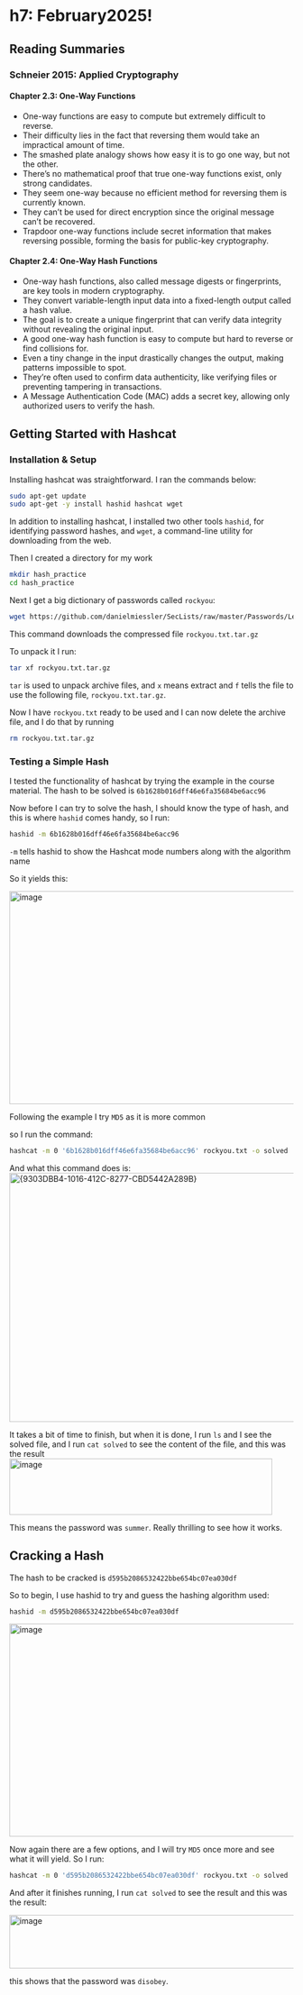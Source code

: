 # h7: February2025!

## Reading Summaries

### Schneier 2015: Applied Cryptography

#### Chapter 2.3: One-Way Functions

- One-way functions are easy to compute but extremely difficult to reverse.
- Their difficulty lies in the fact that reversing them would take an impractical amount of time.
- The smashed plate analogy shows how easy it is to go one way, but not the other.
- There’s no mathematical proof that true one-way functions exist, only strong candidates.
- They seem one-way because no efficient method for reversing them is currently known.
- They can’t be used for direct encryption since the original message can’t be recovered.
- Trapdoor one-way functions include secret information that makes reversing possible, forming the basis for public-key cryptography.

#### Chapter 2.4: One-Way Hash Functions

- One-way hash functions, also called message digests or fingerprints, are key tools in modern cryptography.
- They convert variable-length input data into a fixed-length output called a hash value.
- The goal is to create a unique fingerprint that can verify data integrity without revealing the original input.
- A good one-way hash function is easy to compute but hard to reverse or find collisions for.
- Even a tiny change in the input drastically changes the output, making patterns impossible to spot.
- They’re often used to confirm data authenticity, like verifying files or preventing tampering in transactions.
- A Message Authentication Code (MAC) adds a secret key, allowing only authorized users to verify the hash.

## Getting Started with Hashcat

### Installation & Setup

Installing hashcat was straightforward. I ran the commands below:
```bash
sudo apt-get update
sudo apt-get -y install hashid hashcat wget
```

In addition to installing hashcat, I installed two other tools `hashid`, for identifying password hashes, and `wget`, a command-line utility for downloading from the web.

Then I created a directory for my work
```bash
mkdir hash_practice
cd hash_practice
```

Next I get a big dictionary of passwords called `rockyou`:
```bash
wget https://github.com/danielmiessler/SecLists/raw/master/Passwords/Leaked-Databases/rockyou.txt.tar.gz
```
This command downloads the compressed file `rockyou.txt.tar.gz`

To unpack it I run:
```bash
tar xf rockyou.txt.tar.gz
```
`tar` is used to unpack archive files, and `x` means extract and `f` tells the file to use the following file, `rockyou.txt.tar.gz`.

Now I have `rockyou.txt` ready to be used and I can now delete the archive file, and I do that by running
```bash
rm rockyou.txt.tar.gz
```

### Testing a Simple Hash

I tested the functionality of hashcat by trying the example in the course material.
The hash to be solved is `6b1628b016dff46e6fa35684be6acc96`

Now before I can try to solve the hash, I should know the type of hash, and this is where `hashid` comes handy, so I run:

```bash
hashid -m 6b1628b016dff46e6fa35684be6acc96
```
`-m` tells hashid to show the Hashcat mode numbers along with the algorithm name

So it yields this:

<img width="855" height="378" alt="image" src="https://github.com/user-attachments/assets/772ecb39-6f1a-416e-967e-af897daf8151" />

Following the example I try `MD5` as it is more common

so I run the command:

```bash
hashcat -m 0 '6b1628b016dff46e6fa35684be6acc96' rockyou.txt -o solved
```

And what this command does is:
<img width="1560" height="442" alt="{9303DBB4-1016-412C-8277-CBD5442A289B}" src="https://github.com/user-attachments/assets/24199833-5e41-4611-93ba-28b5fc8318d1" />

It takes a bit of time to finish, but when it is done, I run `ls` and I see the solved file, and I run `cat solved` to see the content of the file, and this was the result
<img width="466" height="100" alt="image" src="https://github.com/user-attachments/assets/6f2129e3-4a27-461a-871a-c9fc6dc02003" />

This means the password was `summer`. Really thrilling to see how it works.

## Cracking a Hash

The hash to be cracked is `d595b2086532422bbe654bc07ea030df`

So to begin, I use hashid to try and guess the hashing algorithm used:

```bash
hashid -m d595b2086532422bbe654bc07ea030df
```
<img width="867" height="378" alt="image" src="https://github.com/user-attachments/assets/0ca842b3-d7f8-4c3d-8266-9c8a139b61a2" />

Now again there are a few options, and I will try `MD5` once more and see what it will yield. So I run:
```bash
hashcat -m 0 'd595b2086532422bbe654bc07ea030df' rockyou.txt -o solved
```

And after it finishes running, I run `cat solved` to see the result and this was the result:

<img width="543" height="95" alt="image" src="https://github.com/user-attachments/assets/747ac6e5-d5c8-4503-9e1f-14a3f6318152" />

this shows that the password was `disobey`.

